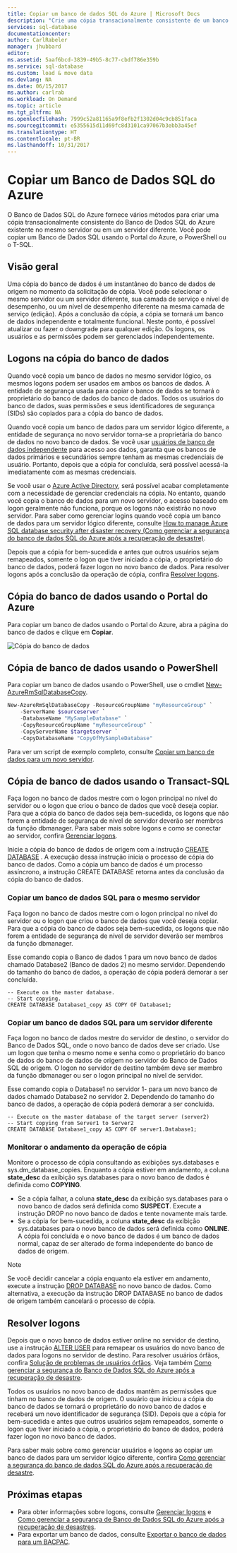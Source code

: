 ```yaml
---
title: Copiar um banco de dados SQL do Azure | Microsoft Docs
description: "Crie uma cópia transacionalmente consistente de um banco de dados SQL do Azure existente no mesmo servidor ou em um servidor diferente."
services: sql-database
documentationcenter: 
author: CarlRabeler
manager: jhubbard
editor: 
ms.assetid: 5aaf6bcd-3839-49b5-8c77-cbdf786e359b
ms.service: sql-database
ms.custom: load & move data
ms.devlang: NA
ms.date: 06/15/2017
ms.author: carlrab
ms.workload: On Demand
ms.topic: article
ms.tgt_pltfrm: NA
ms.openlocfilehash: 7999c52a81165a9f8efb2f1302d04c9cb851faca
ms.sourcegitcommit: e5355615d11d69fc8d3101ca97067b3ebb3a45ef
ms.translationtype: HT
ms.contentlocale: pt-BR
ms.lasthandoff: 10/31/2017
---
```

# <a name="copy-an-azure-sql-database"></a>Copiar um Banco de Dados SQL do Azure

O Banco de Dados SQL do Azure fornece vários métodos para criar uma cópia transacionalmente consistente do Banco de Dados SQL do Azure existente no mesmo servidor ou em um servidor diferente. Você pode copiar um Banco de Dados SQL usando o Portal do Azure, o PowerShell ou o T-SQL. 

## <a name="overview"></a>Visão geral

Uma cópia do banco de dados é um instantâneo do banco de dados de origem no momento da solicitação de cópia. Você pode selecionar o mesmo servidor ou um servidor diferente, sua camada de serviço e nível de desempenho, ou um nível de desempenho diferente na mesma camada de serviço (edição). Após a conclusão da cópia, a cópia se tornará um banco de dados independente e totalmente funcional. Neste ponto, é possível atualizar ou fazer o downgrade para qualquer edição. Os logons, os usuários e as permissões podem ser gerenciados independentemente.  

## <a name="logins-in-the-database-copy"></a>Logons na cópia do banco de dados

Quando você copia um banco de dados no mesmo servidor lógico, os mesmos logons podem ser usados em ambos os bancos de dados. A entidade de segurança usada para copiar o banco de dados se tornará o proprietário do banco de dados do banco de dados. Todos os usuários do banco de dados, suas permissões e seus identificadores de segurança (SIDs) são copiados para a cópia do banco de dados.  

Quando você copia um banco de dados para um servidor lógico diferente, a entidade de segurança no novo servidor torna-se a proprietária do banco de dados no novo banco de dados. Se você usar [usuários de banco de dados independente](sql-database-manage-logins.md) para acesso aos dados, garanta que os bancos de dados primários e secundários sempre tenham as mesmas credenciais de usuário. Portanto, depois que a cópia for concluída, será possível acessá-la imediatamente com as mesmas credenciais. 

Se você usar o [Azure Active Directory](../active-directory/active-directory-whatis.md), será possível acabar completamente com a necessidade de gerenciar credenciais na cópia. No entanto, quando você copia o banco de dados para um novo servidor, o acesso baseado em logon geralmente não funciona, porque os logons não existirão no novo servidor. Para saber como gerenciar logins quando você copia um banco de dados para um servidor lógico diferente, consulte [How to manage Azure SQL database security after disaster recovery (Como gerenciar a segurança do banco de dados SQL do Azure após a recuperação de desastre)](sql-database-geo-replication-security-config.md). 

Depois que a cópia for bem-sucedida e antes que outros usuários sejam remapeados, somente o logon que tiver iniciado a cópia, o proprietário do banco de dados, poderá fazer logon no novo banco de dados. Para resolver logons após a conclusão da operação de cópia, confira [Resolver logons](#resolve-logins).

## <a name="copy-a-database-by-using-the-azure-portal"></a>Cópia do banco de dados usando o Portal do Azure

Para copiar um banco de dados usando o Portal do Azure, abra a página do banco de dados e clique em **Copiar**. 

   ![Cópia do banco de dados](./media/sql-database-copy/database-copy.png)

## <a name="copy-a-database-by-using-powershell"></a>Cópia de banco de dados usando o PowerShell

Para copiar um banco de dados usando o PowerShell, use o cmdlet [New-AzureRmSqlDatabaseCopy](/powershell/module/azurerm.sql/new-azurermsqldatabasecopy). 

```PowerShell
New-AzureRmSqlDatabaseCopy -ResourceGroupName "myResourceGroup" `
    -ServerName $sourceserver `
    -DatabaseName "MySampleDatabase" `
    -CopyResourceGroupName "myResourceGroup" `
    -CopyServerName $targetserver `
    -CopyDatabaseName "CopyOfMySampleDatabase"
```

Para ver um script de exemplo completo, consulte [Copiar um banco de dados para um novo servidor](scripts/sql-database-copy-database-to-new-server-powershell.md).

## <a name="copy-a-database-by-using-transact-sql"></a>Cópia de banco de dados usando o Transact-SQL

Faça logon no banco de dados mestre com o logon principal no nível do servidor ou o logon que criou o banco de dados que você deseja copiar. Para que a cópia do banco de dados seja bem-sucedida, os logons que não forem a entidade de segurança de nível de servidor deverão ser membros da função dbmanager. Para saber mais sobre logons e como se conectar ao servidor, confira [Gerenciar logons](sql-database-manage-logins.md).

Inicie a cópia do banco de dados de origem com a instrução [CREATE DATABASE](https://msdn.microsoft.com/library/ms176061.aspx) . A execução dessa instrução inicia o processo de cópia do banco de dados. Como a cópia um banco de dados é um processo assíncrono, a instrução CREATE DATABASE retorna antes da conclusão da cópia do banco de dados.

### <a name="copy-a-sql-database-to-the-same-server"></a>Copiar um banco de dados SQL para o mesmo servidor
Faça logon no banco de dados mestre com o logon principal no nível do servidor ou o logon que criou o banco de dados que você deseja copiar. Para que a cópia do banco de dados seja bem-sucedida, os logons que não forem a entidade de segurança de nível de servidor deverão ser membros da função dbmanager.

Esse comando copia o Banco de dados 1 para um novo banco de dados chamado Database2 (Banco de dados 2) no mesmo servidor. Dependendo do tamanho do banco de dados, a operação de cópia poderá demorar a ser concluída.

    -- Execute on the master database.
    -- Start copying.
    CREATE DATABASE Database1_copy AS COPY OF Database1;

### <a name="copy-a-sql-database-to-a-different-server"></a>Copiar um banco de dados SQL para um servidor diferente

Faça logon no banco de dados mestre do servidor de destino, o servidor do Banco de Dados SQL, onde o novo banco de dados deve ser criado. Use um logon que tenha o mesmo nome e senha como o proprietário do banco de dados do banco de dados de origem no servidor do Banco de Dados SQL de origem. O logon no servidor de destino também deve ser membro da função dbmanager ou ser o logon principal no nível de servidor.

Esse comando copia o Database1 no servidor 1- para um novo banco de dados chamado Database2 no servidor 2. Dependendo do tamanho do banco de dados, a operação de cópia poderá demorar a ser concluída.

    -- Execute on the master database of the target server (server2)
    -- Start copying from Server1 to Server2
    CREATE DATABASE Database1_copy AS COPY OF server1.Database1;


### <a name="monitor-the-progress-of-the-copying-operation"></a>Monitorar o andamento da operação de cópia

Monitore o processo de cópia consultando as exibições sys.databases e sys.dm_database_copies. Enquanto a cópia estiver em andamento, a coluna **state_desc** da exibição sys.databases para o novo banco de dados é definida como **COPYING**.

* Se a cópia falhar, a coluna **state_desc** da exibição sys.databases para o novo banco de dados será definida como **SUSPECT**. Execute a instrução DROP no novo banco de dados e tente novamente mais tarde.
* Se a cópia for bem-sucedida, a coluna **state_desc** da exibição sys.databases para o novo banco de dados será definida como **ONLINE**. A cópia foi concluída e o novo banco de dados é um banco de dados normal, capaz de ser alterado de forma independente do banco de dados de origem.

> [!NOTE]
> Se você decidir cancelar a cópia enquanto ela estiver em andamento, execute a instrução [DROP DATABASE](https://msdn.microsoft.com/library/ms178613.aspx) no novo banco de dados. Como alternativa, a execução da instrução DROP DATABASE no banco de dados de origem também cancelará o processo de cópia.
> 

## <a name="resolve-logins"></a>Resolver logons

Depois que o novo banco de dados estiver online no servidor de destino, use a instrução [ALTER USER](https://msdn.microsoft.com/library/ms176060.aspx) para remapear os usuários do novo banco de dados para logons no servidor de destino. Para resolver usuários órfãos, confira [Solução de problemas de usuários órfãos](https://msdn.microsoft.com/library/ms175475.aspx). Veja também [Como gerenciar a segurança do Banco de Dados SQL do Azure após a recuperação de desastre](sql-database-geo-replication-security-config.md).

Todos os usuários no novo banco de dados mantêm as permissões que tinham no banco de dados de origem. O usuário que iniciou a cópia do banco de dados se tornará o proprietário do novo banco de dados e receberá um novo identificador de segurança (SID). Depois que a cópia for bem-sucedida e antes que outros usuários sejam remapeados, somente o logon que tiver iniciado a cópia, o proprietário do banco de dados, poderá fazer logon no novo banco de dados.

Para saber mais sobre como gerenciar usuários e logons ao copiar um banco de dados para um servidor lógico diferente, confira [Como gerenciar a segurança do banco de dados SQL do Azure após a recuperação de desastre](sql-database-geo-replication-security-config.md).

## <a name="next-steps"></a>Próximas etapas

* Para obter informações sobre logons, consulte [Gerenciar logons](sql-database-manage-logins.md) e [Como gerenciar a segurança de Banco de Dados SQL do Azure após a recuperação de desastres](sql-database-geo-replication-security-config.md).
* Para exportar um banco de dados, consulte [Exportar o banco de dados para um BACPAC](sql-database-export.md).
